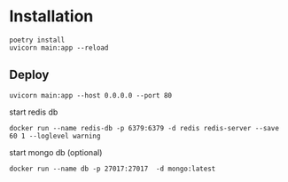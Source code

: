 
# Installation

```
poetry install
uvicorn main:app --reload
```

## Deploy

```
uvicorn main:app --host 0.0.0.0 --port 80
```

start redis db
```
docker run --name redis-db -p 6379:6379 -d redis redis-server --save 60 1 --loglevel warning
```


start mongo db (optional)
```
docker run --name db -p 27017:27017  -d mongo:latest
```



